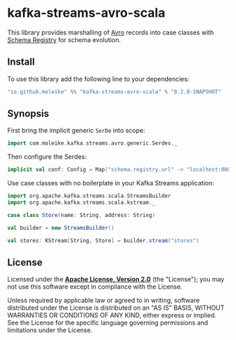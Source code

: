 # kafka-streams-avro-scala

This library provides marshalling of [Avro][avro] records into case classes with [Schema Registry][registry] for schema evolution.

[avro]: https://avro.apache.org/docs/current/
[registry]: https://docs.confluent.io/current/schema-registry/docs/index.html

## Install

To use this library add the following line to your dependencies:

```sbt
"io.github.moleike" %% "kafka-streams-avro-scala" % "0.2.0-SNAPSHOT"
```

## Synopsis

First bring the implicit generic `SerDe` into scope:
```scala
import com.moleike.kafka.streams.avro.generic.Serdes._
```
Then configure the Serdes:
```scala
implicit val conf: Config = Map("schema.registry.url" -> "localhost:8081")
```
Use case classes with no boilerplate in your Kafka Streams application:
```scala
import org.apache.kafka.streams.scala.StreamsBuilder
import org.apache.kafka.streams.scala.kstream._

case class Store(name: String, address: String)

val builder = new StreamsBuilder()

val stores: KStream[String, Store] = builder.stream("stores")
```

## License

Licensed under the **[Apache License, Version 2.0](http://www.apache.org/licenses/LICENSE-2.0)** (the "License");
you may not use this software except in compliance with the License.

Unless required by applicable law or agreed to in writing, software
distributed under the License is distributed on an "AS IS" BASIS,
WITHOUT WARRANTIES OR CONDITIONS OF ANY KIND, either express or implied.
See the License for the specific language governing permissions and
limitations under the License.

